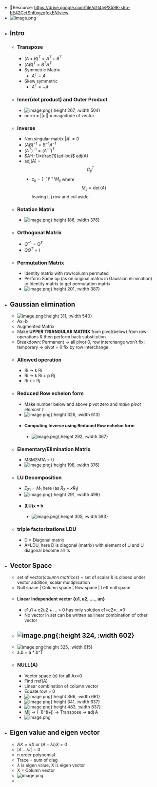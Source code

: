 - 🎉Resource: https://drive.google.com/file/d/14IyPS59B-s6o-bE42CcfSnKxgzqfokEN/view
- ![image.png](../assets/image_1727000900172_0.png)
- ## Intro
	- ### Transpose
		- $(A+B)^T=A^T+B^T$
		- $(AB)^T=B^TA^T$
		- Symmetric Matrix
			- $A^{T}=A$
		- Skew symmetric
			- $A^{T}=-A$
	- ### Inner(dot product) and Outer Product
		- ![image.png](../assets/image_1726957695986_0.png){:height 267, :width 504}
		- norm = ||u|| = magnitude of vector
	- ### Inverse
		- Non singular matrix $|A| \ne 0$
		- $(AB)^{-1}=B^{-1}A^{-1}$
		- $(A^T)^{-1} = (A^{-1})^T$
		- $A^{-1}=\frac{1}{ad-bc}$ adj(A)
		- adj(A) = $$C_{ij}^T$$
			- $c_{ij}=\left(-1\right)^{i+j}M_{ij}$ where $$M_{ij}=\det\left(A\right)$$ leaving i, j row and col aside
	- ### Rotation Matrix
		- ![image.png](../assets/image_1727017923040_0.png){:height 186, :width 376}
	- ### Orthogonal Matrix
		- $Q^{-1}=Q^T$
		- $QQ^T=I$
	- ### Permutation Matrix
		- Identity matrix with row/column permuted
		- Perform Same op (as on original matrix in Gaussian elimination) to Identity matrix to get permutation matrix.
		- ![image.png](../assets/image_1726994674294_0.png){:height 201, :width 387}
- ## Gaussian elimination
	- ![image.png](../assets/image_1726995240411_0.png){:height 311, :width 540}
	- Ax=b
	- Augmented Matrix
	- Make **UPPER TRIANGULAR MATRIX** from pivot(below) from row operations & then perform back substitution.
	- Breakdown: Permanent -> all pivot 0, row interchange won't fix; temporary -> pivot = 0 fix by row interchange
	- ### Allowed operation
		- Ri -> k Ri
		- Ri -> k Ri + p Rj
		- Ri <-> Rj
	- ### Reduced Row echelon form
		- Make number below and above pivot zero and _make pivot element 1_
		- ![image.png](../assets/image_1726996019904_0.png){:height 326, :width 613}
		- #### Computing Inverse using Reduced Row echelon form
			- ![image.png](../assets/image_1726996720900_0.png){:height 292, :width 367}
	- ### Elementary/Elimination Matrix
		- M3M2M1A = U
		- ![image.png](../assets/image_1726999312223_0.png){:height 198, :width 376}
	- ### LU Decomposition
		- $E_{21} = M_1$ here (as $R_2 +x R_1$)
		- ![image.png](../assets/image_1726999704088_0.png){:height 291, :width 498}
		- #### (LU)x = b
			- ![image.png](../assets/image_1727000527352_0.png){:height 305, :width 583}
	- ### triple factorizations LDU
		- D = Diagonal matrix
		- A=LDU, here D is diagonal (matrix) with element of U and U diagonal become all 1s
- ## Vector Space
	- set of vector(_column matrices_) + set of scalar & is closed under vector addition, scalar multiplication
	- Null space | Column space | Row space | Left null space
	- #### Linear Independent vector {u1, u2, ...., un}
		- c1u1 + c2u2 + ... = 0 has only solution c1=c2=...=0
		- No vector in set can be written as linear combination of other vector
	- ![image.png](../assets/image_1727024011950_0.png){:height 324, :width 602}
		-
	- ![image.png](../assets/image_1727026336691_0.png){:height 325, :width 615}
	- a.b = a * b^T
	- ### NULL(A)
		- Vector space (x) for all Ax=0
		- Find rref(A)
		- Linear combination of column vector
		- Equate row = 0
		- ![image.png](../assets/image_1727029350230_0.png){:height 366, :width 661}
		- ![image.png](../assets/image_1727029906731_0.png){:height 341, :width 637}
		- ![image.png](../assets/image_1727048821431_0.png){:height 483, :width 837}
		- Mij -> (-1)^(i+j) -> Transpose -> adj A
		- ![image.png](../assets/image_1727050452663_0.png)
- ## Eigen value and eigen vector
	- $AX = \lambda X$ or $(A-\lambda I)X= 0$
	- $|A - \lambda I| = 0$
	- n order polynomial
	- Trace = sum of diag
	- $\lambda$ is eigen value, X is eigen vector
	- X = Column vector
	- ![image.png](../assets/image_1727053698730_0.png)
	-